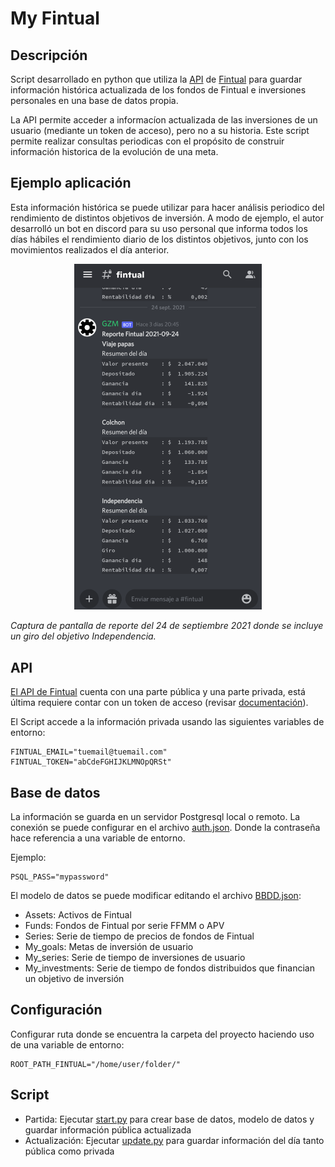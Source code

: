 # My Fintual
## Descripción
Script desarrollado en python que utiliza la [API](https://fintual.cl/api-docs/index.html) de [Fintual](https://fintual.cl/)  para guardar información histórica actualizada de los fondos de Fintual e inversiones personales en una base de datos propia.

La API permite acceder a informacíon actualizada de las inversiones de un usuario (mediante un token de acceso), pero no a su historia. Este script permite realizar consultas periodicas con el propósito de construir información historica de la evolución de una meta.

## Ejemplo aplicación
Esta información histórica se puede utilizar para hacer análisis periodico del rendimiento de distintos objetivos de inversión. A modo de ejemplo, el autor desarrolló un bot en discord para su uso personal que informa todos los días hábiles el rendimiento diario de los distintos objetivos, junto con los movimientos realizados el día anterior. 

<p align="center">
  <img src="discord_bot.png" width="300" title="discord_bot">
</p>

*Captura de pantalla de reporte del 24 de septiembre 2021 donde se incluye un giro del objetivo Independencia.*

## API
[El API de Fintual](https://fintualist.com/chile/noticias/el-api-de-fintual/) cuenta con una parte pública y una parte privada, está última requiere contar con un token de acceso (revisar [documentación](https://fintual.cl/api-docs/index.html)). 

El Script accede a la información privada usando las siguientes variables de entorno:
```
FINTUAL_EMAIL="tuemail@tuemail.com"
FINTUAL_TOKEN="abCdeFGHIJKLMNOpQRSt"
```

## Base de datos
La información se guarda en un servidor Postgresql local o remoto. La conexión se puede configurar en el archivo [auth.json](config/auth.json). Donde la contraseña hace referencia a una variable de entorno.

Ejemplo:
```
PSQL_PASS="mypassword"
```
El modelo de datos se puede modificar editando el archivo [BBDD.json](config/BBDD.json):
- Assets: Activos de Fintual
- Funds: Fondos de Fintual por serie FFMM o APV
- Series: Serie de tiempo de precios de fondos de Fintual
- My_goals: Metas de inversión de usuario
- My_series: Serie de tiempo de inversiones de usuario
- My_investments: Serie de tiempo de fondos distribuidos que financian un objetivo de inversión

## Configuración
Configurar ruta donde se encuentra la carpeta del proyecto haciendo uso de una variable de entorno:
```
ROOT_PATH_FINTUAL="/home/user/folder/"
```

## Script
- Partida: Ejecutar [start.py](fintual/do/start.py) para crear base de datos, modelo de datos y guardar información pública actualizada
- Actualización: Ejecutar [update.py](fintual/do/update.py) para guardar información del día tanto pública como privada
